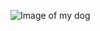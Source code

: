 ![Image of my dog](https://cdn.discordapp.com/attachments/508738073975324672/873320822566174760/20210806_154500.jpg)
